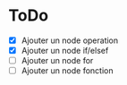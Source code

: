 # ToDo

-   [x] Ajouter un node operation
-   [x] Ajouter un node if/elsef
-   [ ] Ajouter un node for
-   [ ] Ajouter un node fonction
